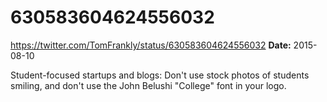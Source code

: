 # 630583604624556032
https://twitter.com/TomFrankly/status/630583604624556032
**Date:** 2015-08-10

Student-focused startups and blogs: Don't use stock photos of students smiling, and don't use the John Belushi "College" font in your logo.
